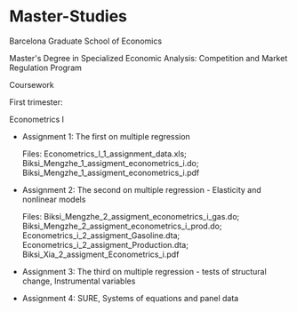 # Master-Studies

Barcelona Graduate School of Economics

Master's Degree in Specialized Economic Analysis: Competition and Market Regulation Program

Coursework

First trimester:

Econometrics I

- Assignment 1: The first on multiple regression
  
  Files: Econometrics_I_1_assignment_data.xls; Biksi_Mengzhe_1_assigment_econometrics_i.do; Biksi_Mengzhe_1_assigment_econometrics_i.pdf

- Assignment 2: The second on multiple regression - Elasticity and nonlinear models

  Files: Biksi_Mengzhe_2_assigment_econometrics_i_gas.do; Biksi_Mengzhe_2_assigment_econometrics_i_prod.do; Econometrics_i_2_assigment_Gasoline.dta; Econometrics_i_2_assigment_Production.dta; Biksi_Xia_2_assigment_Econometrics_i.pdf

- Assignment 3: The third on multiple regression - tests of structural change, Instrumental variables

- Assignment 4: SURE, Systems of equations and panel data
